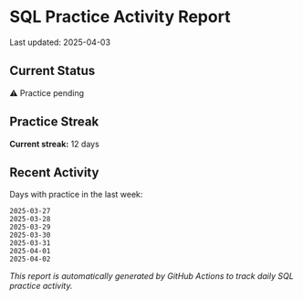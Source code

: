 # SQL Practice Activity Report

Last updated: 2025-04-03

## Current Status

⚠️ Practice pending

## Practice Streak

**Current streak:** 12 days

## Recent Activity

Days with practice in the last week:

```
2025-03-27
2025-03-28
2025-03-29
2025-03-30
2025-03-31
2025-04-01
2025-04-02
```

*This report is automatically generated by GitHub Actions to track daily SQL practice activity.*
